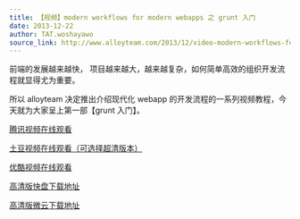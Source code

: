 ```yaml
---
title: 【视频】modern workflows for modern webapps 之 grunt 入门
date: 2013-12-22
author: TAT.woshayawo
source_link: http://www.alloyteam.com/2013/12/video-modern-workflows-for-modern-webapps-entry-of-grunt/
---
```


<!-- {% raw %} - for jekyll -->

前端的发展越来越快， 项目越来越大，越来越复杂，如何简单高效的组织开发流程就显得尤为重要。

所以 alloyteam 决定推出介绍现代化 webapp 的开发流程的一系列视频教程，今天就为大家呈上第一部【grunt 入门】。

[腾讯视频在线观看](http://v.qq.com/boke/page/a/o/j/a0123zddmoj.html "腾讯视频在线观看")

[土豆视频在线观看（可选择超清版本）](http://www.tudou.com/programs/view/2CgnMSG0_Y0/ "土豆视频在线观看")

[优酷视频在线观看](http://v.youku.com/v_show/id_XNjUxNjU5NTQ4.html "优酷视频在线观看")

[高清版快盘下载地址](http://www.kuaipan.cn/file/id_48820047145121986.htm "高清版快盘下载地址")

[高清版微云下载地址](http://url.cn/LpvM0m "高清版微云下载地址")


<!-- {% endraw %} - for jekyll -->